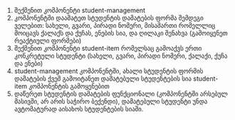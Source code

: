1.	შექმენით კომპონენტი student-management
2.	კომპონენტში დაამატეთ სტუდენტის დამატების ფორმა შემდეგი ველებით: სახელი, გვარი, პირადი ნომერი, მისამართი რომელლიც მოიცავს ქალაქს და ქუჩას, ენების სია,  და ღილაკი შენახვა (გამოიყენეთ რეაქტიული ფორმები)
3.	შექმენით კომპონენტი student-item რომელსაც გამოაქვს ერთი კონკრეტული სტუდენტი (სახელი, გვარი, პირადი ნომერი, ქალაქი, ქუჩა და ენები)
4.	student-management კომპონენტში, ახალი სტუდენტის ფორმის დამატების ქვეშ გამოიტანეთ დამატებული სტუდენტების სია student-item კომპონენტის გამოყენებით
5.	დაწერეთ სტუდენტის დამატების ფუნქციონალი (კომპონენტში არსებულ მასივში, არ არის საჭირო ბექენდი), დამატებული სტუდენტი უნდა ავტომატურად აისახოს სტუდენტების სიაში.
